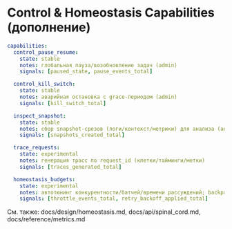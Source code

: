 <!-- neira:meta
id: NEI-20250830-Capabilities-Control
intent: docs
summary: |
  Контрольный контур и гомеостаз: capability‑флаги для паузы/остановки, срезов/трасс и автотюнинга бюджетов. Дополнение к CAPABILITIES.md.
-->

# Control & Homeostasis Capabilities (дополнение)

```yaml
capabilities:
  control_pause_resume:
    state: stable
    notes: глобальная пауза/возобновление задач (admin)
    signals: [paused_state, pause_events_total]

  control_kill_switch:
    state: stable
    notes: аварийная остановка с grace-периодом (admin)
    signals: [kill_switch_total]

  inspect_snapshot:
    state: stable
    notes: сбор snapshot-срезов (логи/контекст/метрики) для анализа (admin)
    signals: [snapshots_created_total]

  trace_requests:
    state: experimental
    notes: генерация трасс по request_id (клетки/тайминги/метки)
    signals: [traces_generated_total]

  homeostasis_budgets:
    state: experimental
    notes: автотюнинг конкурентности/батчей/времени рассуждений; backpressure/backoff
    signals: [throttle_events_total, retry_backoff_applied_total]
```

См. также: docs/design/homeostasis.md, docs/api/spinal_cord.md, docs/reference/metrics.md
